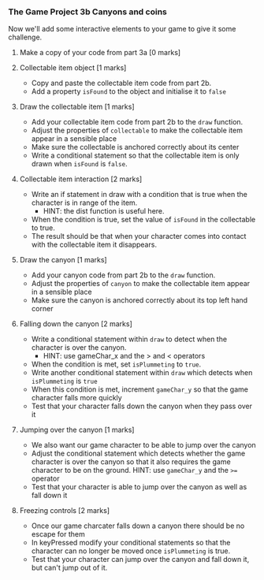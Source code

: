### The Game Project 3b  Canyons and coins ###

Now we'll add some interactive elements to your game to give it some challenge.

1. Make a copy of your code from part 3a [0 marks]

2. Collectable item object [1 marks]
	- Copy and paste the collectable item code from part 2b.
	- Add a property `isFound` to the object and initialise it to `false`

3. Draw the collectable item [1 marks]
	- Add your collectable item code from part 2b to the `draw` function.
	- Adjust the properties of `collectable` to make the collectable item appear in a sensible place
	- Make sure the collectable is anchored correctly about its center
	- Write a conditional statement so that the collectable item is only drawn when `isFound` is `false`.

4. Collectable item interaction [2 marks]
	- Write an if statement in draw with a condition that is true when the character is in range of the item. 
		- HINT: the dist function is useful here.
	- When the condition is true, set the value of `isFound` in the collectable to true.
	- The result should be that when your character comes into contact with the collectable item it disappears.

5. Draw the canyon [1 marks]
	- Add your canyon code from part 2b to the `draw` function.
	- Adjust the properties of `canyon` to make the collectable item appear in a sensible place
	- Make sure the canyon is anchored correctly about its top left hand corner

6. Falling down the canyon [2 marks]
	- Write a conditional statement within `draw` to detect when the character is over the canyon. 
		- HINT: use gameChar_x and the > and < operators
	- When the condition is met, set `isPlummeting` to `true`.
	- Write another conditional statement within `draw` which detects when `isPlummeting` is `true`
	- When this condition is met, increment `gameChar_y` so that the game character falls more quickly
	- Test that your character falls down the canyon when they pass over it

7. Jumping over the canyon [1 marks]
	- We also want our game character to be able to jump over the canyon
	- Adjust the conditional statement which detects whether the game character is over the canyon so that it also requires the game character to be on the ground.
		HINT: use `gameChar_y` and the `>=` operator
	- Test that your character is able to jump over the canyon as well as fall down it

8. Freezing controls [2 marks]
	- Once our game charcater falls down a canyon there should be no escape for them
	- In keyPressed modify your conditional statements so that the character can no longer be moved once `isPlummeting` is true.
	- Test that your character can jump over the canyon and fall down it, but can't jump out of it.